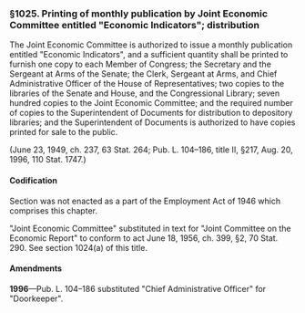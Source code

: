 ### §1025. Printing of monthly publication by Joint Economic Committee entitled "Economic Indicators"; distribution ###

The Joint Economic Committee is authorized to issue a monthly publication entitled "Economic Indicators", and a sufficient quantity shall be printed to furnish one copy to each Member of Congress; the Secretary and the Sergeant at Arms of the Senate; the Clerk, Sergeant at Arms, and Chief Administrative Officer of the House of Representatives; two copies to the libraries of the Senate and House, and the Congressional Library; seven hundred copies to the Joint Economic Committee; and the required number of copies to the Superintendent of Documents for distribution to depository libraries; and the Superintendent of Documents is authorized to have copies printed for sale to the public.

(June 23, 1949, ch. 237, 63 Stat. 264; Pub. L. 104–186, title II, §217, Aug. 20, 1996, 110 Stat. 1747.)

#### Codification ####

Section was not enacted as a part of the Employment Act of 1946 which comprises this chapter.

"Joint Economic Committee" substituted in text for "Joint Committee on the Economic Report" to conform to act June 18, 1956, ch. 399, §2, 70 Stat. 290. See section 1024(a) of this title.

#### Amendments ####

**1996**—Pub. L. 104–186 substituted "Chief Administrative Officer" for "Doorkeeper".